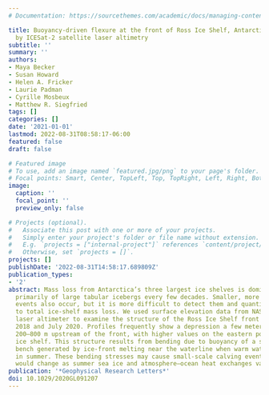 ```yaml
---
# Documentation: https://sourcethemes.com/academic/docs/managing-content/

title: Buoyancy-driven flexure at the front of Ross Ice Shelf, Antarctica, observed
  by ICESat-2 satellite laser altimetry
subtitle: ''
summary: ''
authors:
- Maya Becker
- Susan Howard
- Helen A. Fricker
- Laurie Padman
- Cyrille Mosbeux
- Matthew R. Siegfried
tags: []
categories: []
date: '2021-01-01'
lastmod: 2022-08-31T08:58:17-06:00
featured: false
draft: false

# Featured image
# To use, add an image named `featured.jpg/png` to your page's folder.
# Focal points: Smart, Center, TopLeft, Top, TopRight, Left, Right, BottomLeft, Bottom, BottomRight.
image:
  caption: ''
  focal_point: ''
  preview_only: false

# Projects (optional).
#   Associate this post with one or more of your projects.
#   Simply enter your project's folder or file name without extension.
#   E.g. `projects = ["internal-project"]` references `content/project/deep-learning/index.md`.
#   Otherwise, set `projects = []`.
projects: []
publishDate: '2022-08-31T14:58:17.689809Z'
publication_types:
- '2'
abstract: Mass loss from Antarctica’s three largest ice shelves is dominated by calving,
  primarily of large tabular icebergs every few decades. Smaller, more frequent calving
  events also occur, but it is more difficult to detect them and quantify their contribution
  to total ice-shelf mass loss. We used surface elevation data from NASA’s ICESat-2
  laser altimeter to examine the structure of the Ross Ice Shelf front between October
  2018 and July 2020. Profiles frequently show a depression a few meters deep about
  200–800 m upstream of the front, with higher values on the eastern portion of the
  ice shelf. This structure results from bending due to buoyancy of a submerged ice
  bench generated by ice-front melting near the waterline when warm water is present
  in summer. These bending stresses may cause small-scale calving events whose frequency
  would change as summer sea ice and atmosphere–ocean heat exchanges vary over time.
publication: '*Geophysical Research Letters*'
doi: 10.1029/2020GL091207
---
```

